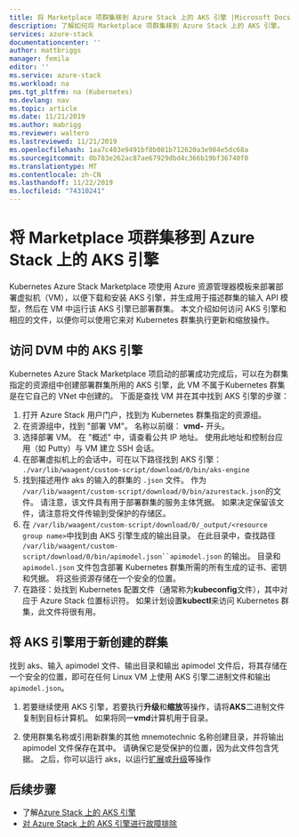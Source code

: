 ```yaml
---
title: 将 Marketplace 项群集移到 Azure Stack 上的 AKS 引擎 |Microsoft Docs
description: 了解如何将 Marketplace 项群集移到 Azure Stack 上的 AKS 引擎。
services: azure-stack
documentationcenter: ''
author: mattbriggs
manager: femila
editor: ''
ms.service: azure-stack
ms.workload: na
pms.tgt_pltfrm: na (Kubernetes)
ms.devlang: nav
ms.topic: article
ms.date: 11/21/2019
ms.author: mabrigg
ms.reviewer: waltero
ms.lastreviewed: 11/21/2019
ms.openlocfilehash: 1aa7c403e9491bf8b081b712620a3e984e5dc68a
ms.sourcegitcommit: 0b783e262ac87ae67929dbd4c366b19bf36740f0
ms.translationtype: MT
ms.contentlocale: zh-CN
ms.lasthandoff: 11/22/2019
ms.locfileid: "74310241"
---
```

# <a name="move-your-marketplace-item-cluster-to-the-aks-engine-on-azure-stack"></a>将 Marketplace 项群集移到 Azure Stack 上的 AKS 引擎

Kubernetes Azure Stack Marketplace 项使用 Azure 资源管理器模板来部署部署虚拟机（VM），以便下载和安装 AKS 引擎，并生成用于描述群集的输入 API 模型，然后在 VM 中运行该 AKS 引擎已部署群集。 本文介绍如何访问 AKS 引擎和相应的文件，以便你可以使用它来对 Kubernetes 群集执行更新和缩放操作。

## <a name="access-aks-engine-in-the-dvm"></a>访问 DVM 中的 AKS 引擎

Kubernetes Azure Stack Marketplace 项启动的部署成功完成后，可以在为群集指定的资源组中创建部署群集所用的 AKS 引擎，此 VM 不属于Kubernetes 群集是在它自己的 VNet 中创建的。 下面是查找 VM 并在其中找到 AKS 引擎的步骤：

1.  打开 Azure Stack 用户门户，找到为 Kubernetes 群集指定的资源组。
2.  在资源组中，找到 "部署 VM"。 名称以前缀： **vmd-** 开头。
3.  选择部署 VM。 在 "概述" 中，请查看公共 IP 地址。 使用此地址和控制台应用（如 Putty）与 VM 建立 SSH 会话。
4.  在部署虚拟机上的会话中，可在以下路径找到 AKS 引擎： `./var/lib/waagent/custom-script/download/0/bin/aks-engine`
5.  找到描述用作 aks 的输入的群集的 `.json` 文件。 作为 `/var/lib/waagent/custom-script/download/0/bin/azurestack.json`的文件。 请注意，该文件具有用于部署群集的服务主体凭据。 如果决定保留该文件，请注意将文件传输到受保护的存储区。
6.  在 `/var/lib/waagent/custom-script/download/0/_output/<resource group name>`中找到由 AKS 引擎生成的输出目录。 在此目录中，查找路径 `/var/lib/waagent/custom-script/download/0/bin/apimodel.json``apimodel.json` 的输出。 目录和 `apimodel.json` 文件包含部署 Kubernetes 群集所需的所有生成的证书、密钥和凭据。 将这些资源存储在一个安全的位置。
7.  在路径：处找到 Kubernetes 配置文件（通常称为**kubeconfig**文件），其中对应于 Azure Stack 位置标识符。 如果计划设置**kubectl**来访问 Kubernetes 群集，此文件将很有用。

## <a name="use-the-aks-engine-with-your-newly-created-cluster"></a>将 AKS 引擎用于新创建的群集

找到 aks、输入 apimodel 文件、输出目录和输出 apimodel 文件后，将其存储在一个安全的位置，即可在任何 Linux VM 上使用 AKS 引擎二进制文件和输出 `apimodel.json`。

1.  若要继续使用 AKS 引擎，若要执行**升级**和**缩放**等操作，请将**AKS**二进制文件复制到目标计算机。 如果将同一**vmd**计算机用于目录。

2.  使用群集名称或引用新群集的其他 mnemotechnic 名称创建目录，并将输出 apimodel 文件保存在其中。 请确保它是受保护的位置，因为此文件包含凭据。 之后，你可以运行 aks，以运行[扩展](azure-stack-kubernetes-aks-engine-scale.md)或[升级](azure-stack-kubernetes-aks-engine-upgrade.md)等操作

## <a name="next-steps"></a>后续步骤

- 了解[Azure Stack 上的 AKS 引擎](azure-stack-kubernetes-aks-engine-overview.md)  
- [对 Azure Stack 上的 AKS 引擎进行故障排除](azure-stack-kubernetes-aks-engine-troubleshoot.md)  

